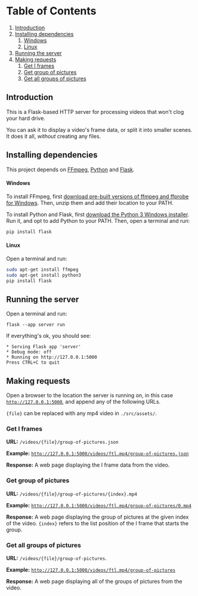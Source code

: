 # Table of Contents
1. [Introduction](#introduction)
2. [Installing dependencies](#installing-dependencies)
   1. [Windows](#windows)
   2. [Linux](#linux)
4. [Running the server](#running-the-server)
5. [Making requests](#making-requests)
   1. [Get I frames](#get-i-frames)
   2. [Get group of pictures](#get-group-of-pictures)
   3. [Get all groups of pictures](#get-all-groups-of-pictures)

## Introduction
This is a Flask-based HTTP server for processing videos that won't clog your hard drive.

You can ask it to display a video's frame data, or split it into smaller scenes. It does it all, _without_ creating any files.

## Installing dependencies
This project depends on [FFmpeg](https://ffmpeg.org/), [Python](https://www.python.org/) and [Flask](https://flask.palletsprojects.com).

#### Windows

To install FFmpeg, first [download pre-built versions of ffmpeg and ffprobe for Windows](https://ffmpeg.org/download.html).
Then, unzip them and add their location to your PATH.

To install Python and Flask, first [download the Python 3 Windows installer](https://www.python.org/downloads/).
Run it, and opt to add Python to your PATH.
Then, open a terminal and run:
```powershell
pip install flask
```

#### Linux
Open a terminal and run:
```bash
sudo apt-get install ffmpeg
sudo apt-get install python3
pip install flask
```

## Running the server
Open a terminal and run:
```
flask --app server run
```

If everything's ok, you should see:
```
* Serving Flask app 'server'
* Debug mode: off
* Running on http://127.0.0.1:5000
Press CTRL+C to quit
```

## Making requests
Open a browser to the location the server is running on, in this case [`http://127.0.0.1:5000`](http://127.0.0.1:5000), and append any of the following URLs.

`{file}` can be replaced with any mp4 video in `./src/assets/`.

### Get I frames
__URL:__ `/videos/{file}/group-of-pictures.json`

__Example:__ [`http://127.0.0.1:5000/videos/ftl.mp4/group-of-pictures.json`](http://127.0.0.1:5000/videos/ftl.mp4/group-of-pictures.json)

__Response:__ A web page displaying the I frame data from the video.

### Get group of pictures
__URL:__ `/videos/{file}/group-of-pictures/{index}.mp4`

__Example:__ [`http://127.0.0.1:5000/videos/ftl.mp4/group-of-pictures/0.mp4`](http://127.0.0.1:5000/videos/ftl.mp4/group-of-pictures/0.mp4)

__Response:__ A web page displaying the group of pictures at the given index of the video. `{index}` refers to the list position of the I frame that starts the group.

### Get all groups of pictures
__URL:__ `/videos/{file}/group-of-pictures`.

__Example:__ [`http://127.0.0.1:5000/videos/ftl.mp4/group-of-pictures`](http://127.0.0.1:5000/videos/ftl.mp4/group-of-pictures)

__Response:__ A web page displaying all of the groups of pictures from the video.
